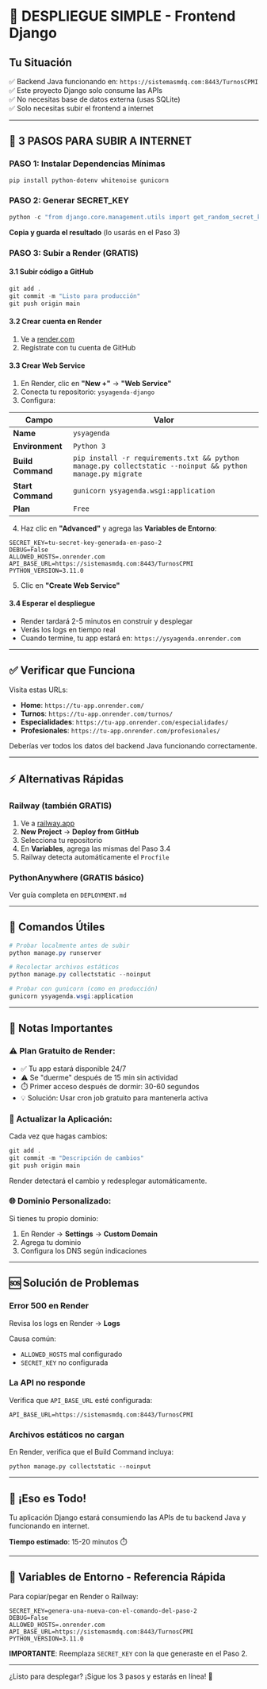 # 🚀 DESPLIEGUE SIMPLE - Frontend Django

## Tu Situación
✅ Backend Java funcionando en: `https://sistemasmdq.com:8443/TurnosCPMI`  
✅ Este proyecto Django solo consume las APIs  
✅ No necesitas base de datos externa (usas SQLite)  
✅ Solo necesitas subir el frontend a internet  

---

## 🎯 3 PASOS PARA SUBIR A INTERNET

### PASO 1: Instalar Dependencias Mínimas

```powershell
pip install python-dotenv whitenoise gunicorn
```

### PASO 2: Generar SECRET_KEY

```powershell
python -c "from django.core.management.utils import get_random_secret_key; print(get_random_secret_key())"
```

**Copia y guarda el resultado** (lo usarás en el Paso 3)

### PASO 3: Subir a Render (GRATIS)

#### 3.1 Subir código a GitHub

```powershell
git add .
git commit -m "Listo para producción"
git push origin main
```

#### 3.2 Crear cuenta en Render

1. Ve a [render.com](https://render.com)
2. Regístrate con tu cuenta de GitHub

#### 3.3 Crear Web Service

1. En Render, clic en **"New +"** → **"Web Service"**
2. Conecta tu repositorio: `ysyagenda-django`
3. Configura:

| Campo | Valor |
|-------|-------|
| **Name** | `ysyagenda` |
| **Environment** | `Python 3` |
| **Build Command** | `pip install -r requirements.txt && python manage.py collectstatic --noinput && python manage.py migrate` |
| **Start Command** | `gunicorn ysyagenda.wsgi:application` |
| **Plan** | `Free` |

4. Haz clic en **"Advanced"** y agrega las **Variables de Entorno**:

```
SECRET_KEY=tu-secret-key-generada-en-paso-2
DEBUG=False
ALLOWED_HOSTS=.onrender.com
API_BASE_URL=https://sistemasmdq.com:8443/TurnosCPMI
PYTHON_VERSION=3.11.0
```

5. Clic en **"Create Web Service"**

#### 3.4 Esperar el despliegue

- Render tardará 2-5 minutos en construir y desplegar
- Verás los logs en tiempo real
- Cuando termine, tu app estará en: `https://ysyagenda.onrender.com`

---

## ✅ Verificar que Funciona

Visita estas URLs:

- **Home**: `https://tu-app.onrender.com/`
- **Turnos**: `https://tu-app.onrender.com/turnos/`
- **Especialidades**: `https://tu-app.onrender.com/especialidades/`
- **Profesionales**: `https://tu-app.onrender.com/profesionales/`

Deberías ver todos los datos del backend Java funcionando correctamente.

---

## ⚡ Alternativas Rápidas

### Railway (también GRATIS)

1. Ve a [railway.app](https://railway.app)
2. **New Project** → **Deploy from GitHub**
3. Selecciona tu repositorio
4. En **Variables**, agrega las mismas del Paso 3.4
5. Railway detecta automáticamente el `Procfile`

### PythonAnywhere (GRATIS básico)

Ver guía completa en `DEPLOYMENT.md`

---

## 🔧 Comandos Útiles

```powershell
# Probar localmente antes de subir
python manage.py runserver

# Recolectar archivos estáticos
python manage.py collectstatic --noinput

# Probar con gunicorn (como en producción)
gunicorn ysyagenda.wsgi:application
```

---

## 📝 Notas Importantes

### ⚠️ Plan Gratuito de Render:
- ✅ Tu app estará disponible 24/7
- ⚠️ Se "duerme" después de 15 min sin actividad
- ⏱️ Primer acceso después de dormir: 30-60 segundos
- 💡 Solución: Usar cron job gratuito para mantenerla activa

### 🔄 Actualizar la Aplicación:

Cada vez que hagas cambios:

```powershell
git add .
git commit -m "Descripción de cambios"
git push origin main
```

Render detectará el cambio y redesplegar automáticamente.

### 🌐 Dominio Personalizado:

Si tienes tu propio dominio:
1. En Render → **Settings** → **Custom Domain**
2. Agrega tu dominio
3. Configura los DNS según indicaciones

---

## 🆘 Solución de Problemas

### Error 500 en Render

Revisa los logs en Render → **Logs**

Causa común:
- `ALLOWED_HOSTS` mal configurado
- `SECRET_KEY` no configurada

### La API no responde

Verifica que `API_BASE_URL` esté configurada:
```
API_BASE_URL=https://sistemasmdq.com:8443/TurnosCPMI
```

### Archivos estáticos no cargan

En Render, verifica que el Build Command incluya:
```
python manage.py collectstatic --noinput
```

---

## 🎉 ¡Eso es Todo!

Tu aplicación Django estará consumiendo las APIs de tu backend Java y funcionando en internet.

**Tiempo estimado**: 15-20 minutos ⏱️

---

## 🔗 Variables de Entorno - Referencia Rápida

Para copiar/pegar en Render o Railway:

```
SECRET_KEY=genera-una-nueva-con-el-comando-del-paso-2
DEBUG=False
ALLOWED_HOSTS=.onrender.com
API_BASE_URL=https://sistemasmdq.com:8443/TurnosCPMI
PYTHON_VERSION=3.11.0
```

**IMPORTANTE**: Reemplaza `SECRET_KEY` con la que generaste en el Paso 2.

---

¿Listo para desplegar? ¡Sigue los 3 pasos y estarás en línea! 🚀
